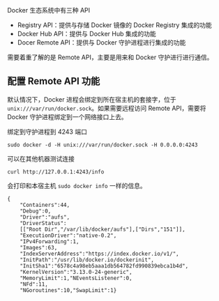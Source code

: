 Docker 生态系统中有三种 API

* Registry API：提供与存储 Docker 镜像的 Docker Registry 集成的功能
* Docker Hub API：提供与 Docker Hub 集成的功能 
* Docer Remote API：提供与 Docker 守护进程进行集成的功能

需要着重了解的是 Remote API，主要是用来和 Docker 守护进行进行通信。

## 配置 Remote API 功能

默认情况下，Docker 进程会绑定到所在宿主机的套接字，位于 `unix:///var/run/docker.sock`。如果需要远程访问 Remote API，需要将 Docker 守护进程绑定到一个网络接口上去。

绑定到守护进程到 4243 端口

`sudo docker -d -H unix:///var/run/docker.sock -H 0.0.0.0:4243`

可以在其他机器测试连接

`curl http://127.0.0.1:4243/info`

会打印和本宿主机 `sudo docker info` 一样的信息。

```
{
    "Containers":44,
    "Debug":0,
    "Driver":"aufs",
    "DriverStatus":
    [["Root Dir","/var/lib/docker/aufs"],["Dirs","151"]],
    "ExecutionDriver":"native-0.2",
    "IPv4Forwarding":1,
    "Images":63,
    "IndexServerAddress":"https://index.docker.io/v1/",
    "InitPath":"/usr/lib/docker.io/dockerinit",
    "InitSha1":"6578c4a98eb5aaa1db564782fd990839ebca1b4d",
    "KernelVersion":"3.13.0-24-generic",
    "MemoryLimit":1,"NEventsListener":0,
    "NFd":11,
    "NGoroutines":10,"SwapLimit":1}
```